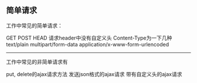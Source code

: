 ## 简单请求

工作中常见的简单请求：

GET
POST
HEAD
请求header中没有自定义头
Content-Type为一下几种
  text/plain
  multipart/form-data
  application/x-www-form-urlencoded


--------------------------------------------

工作中常见的非简单请求有

  put, delete的ajax请求方法
  发送json格式的ajax请求
  带有自定义头的ajax请求